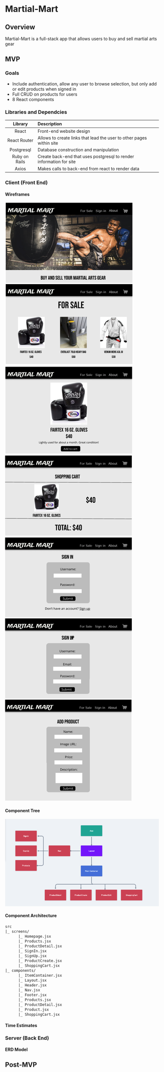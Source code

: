 # Martial-Mart

## Overview
Martial-Mart is a full-stack app that allows users to buy and sell martial arts gear

## MVP

### Goals

- Include authentication, allow any user to browse selection, but only add or edit products when signed in
- Full CRUD on products for users
- 8 React components

### Libraries and Dependcies
|     Library      | Description                                |
| :--------------: | :----------------------------------------- |
|      React       | Front-end website design |
|   React Router   | Allows to create links that lead the user to other pages within site |
| Postgresql | Database construction and manipulation |
| Ruby on Rails| Create back-end that uses postgresql to render information for site |
|  Axios  | Makes calls to back-end from react to render data |
### Client (Front End)

#### Wireframes
![Home Page](assets/Home-page.png)
![Products](assets/Products.png)
![Product Detail](assets/Product-Detail.png)
![Shopping Cart](assets/Shopping-Cart.png)
![Sign-In](assets/Sign-In.png)
![Sign-up](assets/Sign-Up.png)
![ProductCreate](assets/Add-Product.png)


#### Component Tree
![Component Tree](assets/component-tree.png)

#### Component Architecture

``` structure
src
|_ screens/
      |_ Homepage.jsx
      |_ Products.jsx
      |_ ProductDetail.jsx
      |_ SignIn.jsx
      |_ SignUp.jsx
      |_ ProductCreate.jsx
      |_ ShoppingCart.jsx
|_ components/
      |_ ItemContainer.jsx
      |_ Layout.jsx
      |_ Header.jsx
      |_ Nav.jsx
      |_ Footer.jsx
      |_ Products.jsx
      |_ ProductDetail.jsx
      |_ Product.jsx
      |_ ShoppingCart.jsx
```


#### Time Estimates



### Server (Back End)

#### ERD Model

## Post-MVP

